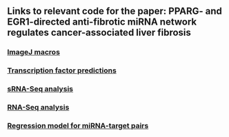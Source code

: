 ## Links to relevant code for the paper: PPARG- and EGR1-directed anti-fibrotic miRNA network regulates cancer-associated liver fibrosis

### [ImageJ macros](https://github.com/ivanawinkler/ImageJ_macros)

### [Transcription factor predictions](https://github.com/ivanawinkler/TF_predictions)

### [sRNA-Seq analysis](https://github.com/ivanawinkler/sRNA_seq_scripts)

### [RNA-Seq analysis](https://github.com/ivanawinkler/RNA_seq_scripts)

### [Regression model for miRNA-target pairs](https://github.com/sebwink/mirnareg)
